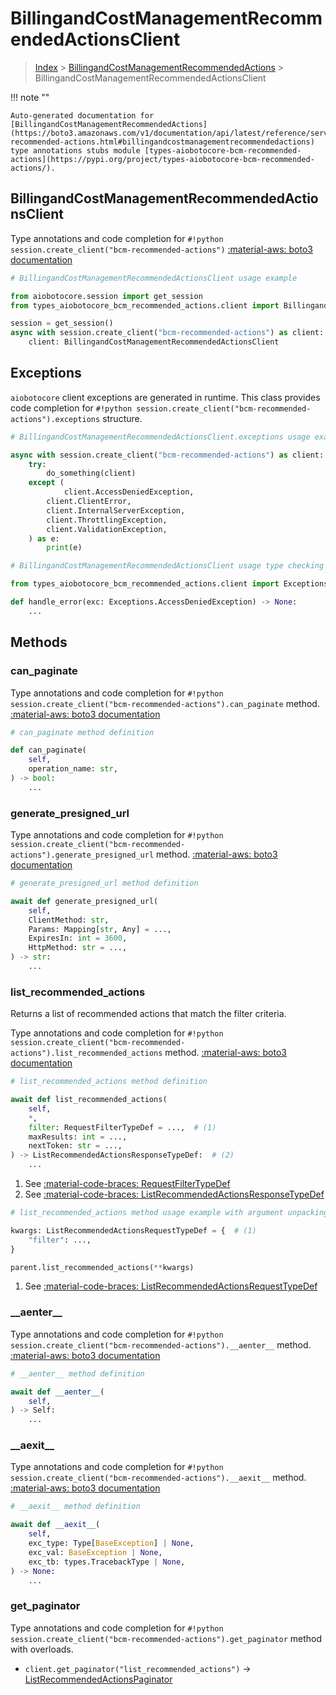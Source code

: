 # BillingandCostManagementRecommendedActionsClient

> [Index](../README.md) > [BillingandCostManagementRecommendedActions](./README.md) > BillingandCostManagementRecommendedActionsClient

!!! note ""

    Auto-generated documentation for [BillingandCostManagementRecommendedActions](https://boto3.amazonaws.com/v1/documentation/api/latest/reference/services/bcm-recommended-actions.html#billingandcostmanagementrecommendedactions)
    type annotations stubs module [types-aiobotocore-bcm-recommended-actions](https://pypi.org/project/types-aiobotocore-bcm-recommended-actions/).

## BillingandCostManagementRecommendedActionsClient

Type annotations and code completion for `#!python session.create_client("bcm-recommended-actions")`
[:material-aws: boto3 documentation](https://boto3.amazonaws.com/v1/documentation/api/latest/reference/services/bcm-recommended-actions.html#BillingandCostManagementRecommendedActions.Client)

```python
# BillingandCostManagementRecommendedActionsClient usage example

from aiobotocore.session import get_session
from types_aiobotocore_bcm_recommended_actions.client import BillingandCostManagementRecommendedActionsClient

session = get_session()
async with session.create_client("bcm-recommended-actions") as client:
    client: BillingandCostManagementRecommendedActionsClient
```

## Exceptions


`aiobotocore` client exceptions are generated in runtime.
This class provides code completion for `#!python session.create_client("bcm-recommended-actions").exceptions` structure.

```python
# BillingandCostManagementRecommendedActionsClient.exceptions usage example

async with session.create_client("bcm-recommended-actions") as client:
    try:
        do_something(client)
    except (
            client.AccessDeniedException,
        client.ClientError,
        client.InternalServerException,
        client.ThrottlingException,
        client.ValidationException,
    ) as e:
        print(e)
```

```python
# BillingandCostManagementRecommendedActionsClient usage type checking example

from types_aiobotocore_bcm_recommended_actions.client import Exceptions

def handle_error(exc: Exceptions.AccessDeniedException) -> None:
    ...
```


## Methods


### can\_paginate



Type annotations and code completion for `#!python session.create_client("bcm-recommended-actions").can_paginate` method.
[:material-aws: boto3 documentation](https://boto3.amazonaws.com/v1/documentation/api/latest/reference/services/bcm-recommended-actions/client/can_paginate.html)

```python
# can_paginate method definition

def can_paginate(
    self,
    operation_name: str,
) -> bool:
    ...
```


### generate\_presigned\_url



Type annotations and code completion for `#!python session.create_client("bcm-recommended-actions").generate_presigned_url` method.
[:material-aws: boto3 documentation](https://boto3.amazonaws.com/v1/documentation/api/latest/reference/services/bcm-recommended-actions/client/generate_presigned_url.html)

```python
# generate_presigned_url method definition

await def generate_presigned_url(
    self,
    ClientMethod: str,
    Params: Mapping[str, Any] = ...,
    ExpiresIn: int = 3600,
    HttpMethod: str = ...,
) -> str:
    ...
```


### list\_recommended\_actions

Returns a list of recommended actions that match the filter criteria.

Type annotations and code completion for `#!python session.create_client("bcm-recommended-actions").list_recommended_actions` method.
[:material-aws: boto3 documentation](https://boto3.amazonaws.com/v1/documentation/api/latest/reference/services/bcm-recommended-actions/client/list_recommended_actions.html)

```python
# list_recommended_actions method definition

await def list_recommended_actions(
    self,
    *,
    filter: RequestFilterTypeDef = ...,  # (1)
    maxResults: int = ...,
    nextToken: str = ...,
) -> ListRecommendedActionsResponseTypeDef:  # (2)
    ...
```

1. See [:material-code-braces: RequestFilterTypeDef](./type_defs.md#requestfiltertypedef)
2. See [:material-code-braces: ListRecommendedActionsResponseTypeDef](./type_defs.md#listrecommendedactionsresponsetypedef)


```python
# list_recommended_actions method usage example with argument unpacking

kwargs: ListRecommendedActionsRequestTypeDef = {  # (1)
    "filter": ...,
}

parent.list_recommended_actions(**kwargs)
```

1. See [:material-code-braces: ListRecommendedActionsRequestTypeDef](./type_defs.md#listrecommendedactionsrequesttypedef)

### \_\_aenter\_\_



Type annotations and code completion for `#!python session.create_client("bcm-recommended-actions").__aenter__` method.
[:material-aws: boto3 documentation](https://boto3.amazonaws.com/v1/documentation/api/latest/reference/services/bcm-recommended-actions.html#BillingandCostManagementRecommendedActions.Client)

```python
# __aenter__ method definition

await def __aenter__(
    self,
) -> Self:
    ...
```


### \_\_aexit\_\_



Type annotations and code completion for `#!python session.create_client("bcm-recommended-actions").__aexit__` method.
[:material-aws: boto3 documentation](https://boto3.amazonaws.com/v1/documentation/api/latest/reference/services/bcm-recommended-actions.html#BillingandCostManagementRecommendedActions.Client)

```python
# __aexit__ method definition

await def __aexit__(
    self,
    exc_type: Type[BaseException] | None,
    exc_val: BaseException | None,
    exc_tb: types.TracebackType | None,
) -> None:
    ...
```




### get_paginator

Type annotations and code completion for `#!python session.create_client("bcm-recommended-actions").get_paginator` method with overloads.

- `client.get_paginator("list_recommended_actions")` -> [ListRecommendedActionsPaginator](./paginators.md#listrecommendedactionspaginator)



